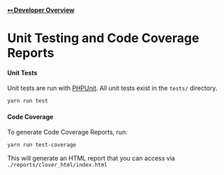**[↤ Developer Overview](../README.md)**

Unit Testing and Code Coverage Reports
===

#### Unit Tests

Unit tests are run with [PHPUnit](https://phpunit.de). All unit tests exist in the `tests/` directory.

```bash
yarn run test

```

#### Code Coverage

To generate Code Coverage Reports, run:

```bash
yarn run test-coverage
```

This will generate an HTML report that you can access via `./reports/clover_html/index.html`
